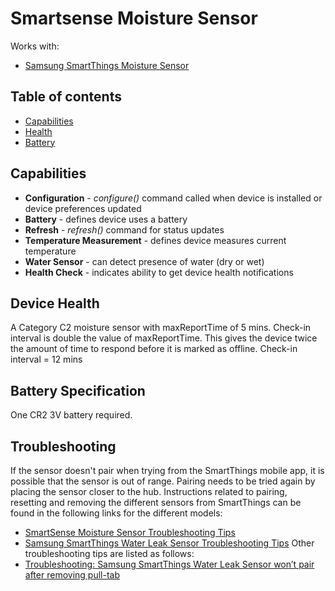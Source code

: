 # Smartsense Moisture Sensor



Works with: 

* [Samsung SmartThings Moisture Sensor](https://shop.smartthings.com/#!/products/samsung-smartthings-water-leak-sensor)

## Table of contents

* [Capabilities](#capabilities)
* [Health](#device-health)
* [Battery](#battery-specification)

## Capabilities

* **Configuration** - _configure()_ command called when device is installed or device preferences updated
* **Battery** - defines device uses a battery
* **Refresh** - _refresh()_ command for status updates
* **Temperature Measurement** - defines device measures current temperature
* **Water Sensor** - can detect presence of water (dry or wet)
* **Health Check** - indicates ability to get device health notifications

## Device Health

A Category C2 moisture sensor with maxReportTime of 5 mins.
Check-in interval is double the value of maxReportTime. 
This gives the device twice the amount of time to respond before it is marked as offline.
Check-in interval = 12 mins

## Battery Specification

One CR2 3V battery required.

## Troubleshooting

If the sensor doesn't pair when trying from the SmartThings mobile app, it is possible that the sensor is out of range.
Pairing needs to be tried again by placing the sensor closer to the hub.
Instructions related to pairing, resetting and removing the different sensors from SmartThings can be found in the following links
for the different models:
* [SmartSense Moisture Sensor Troubleshooting Tips](https://support.smartthings.com/hc/en-us/articles/202847044-SmartSense-Moisture-Sensor)
* [Samsung SmartThings Water Leak Sensor Troubleshooting Tips](https://support.smartthings.com/hc/en-us/articles/205957630)
Other troubleshooting tips are listed as follows:
* [Troubleshooting: Samsung SmartThings Water Leak Sensor won’t pair after removing pull-tab](https://support.smartthings.com/hc/en-us/articles/204966616-Troubleshooting-Samsung-SmartThings-device-won-t-pair-after-removing-pull-tab)
